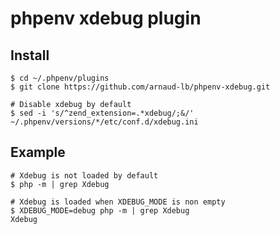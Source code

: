 # phpenv xdebug plugin

## Install

```console
$ cd ~/.phpenv/plugins
$ git clone https://github.com/arnaud-lb/phpenv-xdebug.git

# Disable xdebug by default
$ sed -i 's/^zend_extension=.*xdebug/;&/' ~/.phpenv/versions/*/etc/conf.d/xdebug.ini
```

## Example

```console
# Xdebug is not loaded by default
$ php -m | grep Xdebug

# Xdebug is loaded when XDEBUG_MODE is non empty
$ XDEBUG_MODE=debug php -m | grep Xdebug
Xdebug
```
